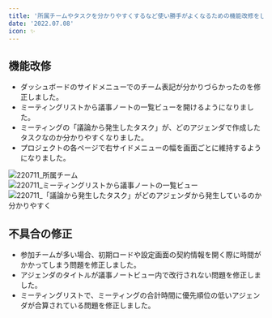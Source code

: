 ```yaml
---
title: '所属チームやタスクを分かりやすくするなど使い勝手がよくなるための機能改修をしました。その他バグを修正しました。'
date: '2022.07.08'
icon: ✨
---
```


## 機能改修
- ダッシュボードのサイドメニューでのチーム表記が分かりづらかったのを修正しました。
- ミーティングリストから議事ノートの一覧ビューを開けるようになりました。
- ミーティングの「議論から発生したタスク」が、どのアジェンダで作成したタスクなのか分かりやすくなりました。
- プロジェクトの各ページで右サイドメニューの幅を画面ごとに維持するようになりました。

![220711_所属チーム](https://user-images.githubusercontent.com/92074639/178185528-f24ed6e4-271a-4f5e-bf93-563f6e6ce3d1.png)
![220711_ミーティングリストから議事ノートの一覧ビュー](https://user-images.githubusercontent.com/92074639/178185759-8c4331ae-33b8-4aa4-b2a1-3a094b4b9640.png)
![220711_「議論から発生したタスク」がどのアジェンダから発生しているのか分かりやすく](https://user-images.githubusercontent.com/92074639/178185773-90041eb0-eb7c-429b-8e23-241ff6282495.png)


## 不具合の修正
- 参加チームが多い場合、初期ロードや設定画面の契約情報を開く際に時間がかかってしまう問題を修正しました。
- アジェンダのタイトルが議事ノートビュー内で改行されない問題を修正しました。
- ミーティングリストで、ミーティングの合計時間に優先順位の低いアジェンダが合算されている問題を修正しました。


